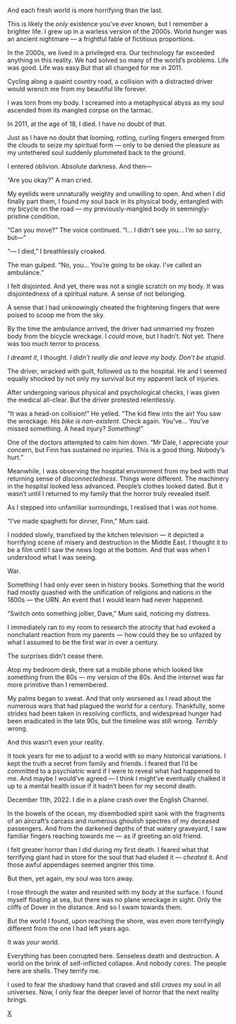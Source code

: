 And each fresh world is more horrifying than the last.

This is likely the *only* existence you’ve ever known, but I remember a brighter life. I grew up in a warless version of the 2000s. World hunger was an ancient nightmare — a frightful fable of fictitious proportions.

In the 2000s, we lived in a privileged era. Our technology far exceeded anything in this reality. We had solved so many of the world’s problems. Life was good. Life was easy.But that all changed for me in 2011.

Cycling along a quaint country road, a collision with a distracted driver would wrench me from my beautiful life forever.

I was torn from my body. I screamed into a metaphysical abyss as my soul ascended from its mangled corpse on the tarmac.

In 2011, at the age of 18, I died. I have no doubt of that.

Just as I have no doubt that looming, rotting, curling fingers emerged from the clouds to seize my spiritual form — only to be denied the pleasure as my untethered soul suddenly plummeted back to the ground.

I entered oblivion. Absolute darkness. And then—

“Are you okay?” A man cried.

My eyelids were unnaturally weighty and unwilling to open. And when I did finally part them, I found my soul back in its physical body, entangled with my bicycle on the road — my previously-mangled body in seemingly-pristine condition.

“Can you move?” The voice continued. “I… I didn’t see you… I’m so sorry, but—“

“— I died,” I breathlessly croaked.

The man gulped. “No, you… You’re going to be okay. I’ve called an ambulance.”

I felt disjointed. And yet, there was not a single scratch on my body. It was disjointedness of a spiritual nature. A sense of not belonging.

A sense that I had unknowingly cheated the frightening fingers that were poised to scoop me from the sky.

By the time the ambulance arrived, the driver had unmarried my frozen body from the bicycle wreckage. I *could* move, but I hadn’t. Not yet. There was too much terror to process.

*I dreamt it*, I thought. *I didn’t really die and leave my body. Don’t be stupid.*

The driver, wracked with guilt, followed us to the hospital. He and I seemed equally shocked by not only my survival but my apparent lack of injuries.

After undergoing various physical and psychological checks, I was given the medical all-clear. But the driver protested relentlessly.

“It was a head-on collision!” He yelled. “The kid flew into the air! You saw the wreckage. *His bike is non-existent*. Check again. You’ve… You’ve missed something. A head injury? *Something*!”

One of the doctors attempted to calm him down. “Mr Dale, I appreciate your concern, but Finn has sustained no injuries. This is a good thing. Nobody’s hurt.”

Meanwhile, I was observing the hospital environment from my bed with that returning sense of *disconnectedness*. Things were different. The machinery in the hospital looked less advanced. People’s clothes looked dated. But it wasn’t until I returned to my family that the horror truly revealed itself.

As I stepped into unfamiliar surroundings, I realised that I was *not* home.

“I’ve made spaghetti for dinner, Finn,” Mum said.

I nodded slowly, transfixed by the kitchen television — it depicted a horrifying scene of misery and destruction in the Middle East. I thought it to be a film until I saw the news logo at the bottom. And that was when I understood what I was seeing.

War.

Something I had only ever seen in history books. Something that the world had mostly quashed with the unification of religions and nations in the 1800s — the URN. An event that I would learn had never happened.

“Switch onto something jollier, Dave,” Mum said, noticing my distress.

I immediately ran to my room to research the atrocity that had evoked a nonchalant reaction from my parents — how could they be so unfazed by what I assumed to be the first war in over a century.

The surprises didn’t cease there.

Atop my bedroom desk, there sat a mobile phone which looked like something from the 80s — my version of the 80s. And the internet was far more primitive than I remembered.

My palms began to sweat. And that only worsened as I read about the numerous wars that had plagued the world for a century. Thankfully, some strides had been taken in resolving conflicts, and widespread hunger had been eradicated in the late 90s, but the timeline was still wrong. *Terribly* wrong.

And this wasn’t even *your* reality.

It took years for me to adjust to a world with so many historical variations. I kept the truth a secret from family and friends. I feared that I’d be committed to a psychiatric ward if I were to reveal what had happened to me. And maybe I would’ve agreed — I think I might’ve eventually chalked it up to a mental health issue if it hadn’t been for my second death.

December 11th, 2022. I die in a plane crash over the English Channel.

In the bowels of the ocean, my disembodied spirit sank with the fragments of an aircraft’s carcass and numerous ghoulish spectres of my deceased passengers. And from the darkened depths of that watery graveyard, I saw familiar fingers reaching towards me — as if greeting an old friend.

I felt greater horror than I did during my first death. I feared what that terrifying giant had in store for the soul that had eluded it — *cheated* it. And those awful appendages seemed angrier this time.

But then, yet again, my soul was torn away.

I rose through the water and reunited with my body at the surface. I found myself floating at sea, but there was no plane wreckage in sight. Only the cliffs of Dover in the distance. And so I swam towards them.

But the world I found, upon reaching the shore, was even more terrifyingly different from the one I had left years ago.

It was *your* world.

Everything has been corrupted here. Senseless death and destruction. A world on the brink of self-inflicted collapse. And nobody *cares*. The people here are shells. They terrify me.

I used to fear the shadowy hand that craved and still *craves* my soul in all universes. Now, I only fear the deeper level of horror that the next reality brings.

[X](https://www.reddit.com/r/dominiceagle)